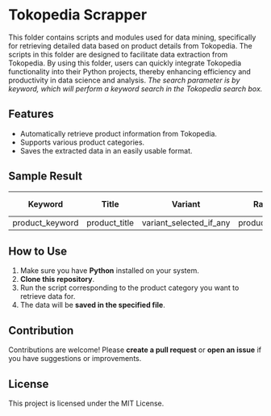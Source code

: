 # Tokopedia Scrapper
This folder contains scripts and modules used for data mining, specifically for retrieving detailed data based on product details from Tokopedia. The scripts in this folder are designed to facilitate data extraction from Tokopedia. By using this folder, users can quickly integrate Tokopedia functionality into their Python projects, thereby enhancing efficiency and productivity in data science and analysis. *The search parameter is by keyword, which will perform a keyword search in the Tokopedia search box.*

## Features
- Automatically retrieve product information from Tokopedia.
- Supports various product categories.
- Saves the extracted data in an easily usable format.

## Sample Result
| Keyword      | Title          | Variant     | Rating | Price   | Sold | Description      | Item Condition | Shop Name  | Store Location | Product Site | Updated At          |
|--------------|----------------|-------------|--------|---------|------|------------------|----------------|------------|----------------|---------------|----------------------|
| product_keyword | product_title | variant_selected_if_any | product_rating | product_price | product_sold_count | product_description | new_or_secondhand | shop_name | shop_location | product_link | updated_at |

## How to Use
1. Make sure you have **Python** installed on your system.
2. **Clone this repository**.
3. Run the script corresponding to the product category you want to retrieve data for.
4. The data will be **saved in the specified file**.

## Contribution
Contributions are welcome! Please **create a pull request** or **open an issue** if you have suggestions or improvements.

## License
This project is licensed under the MIT License.